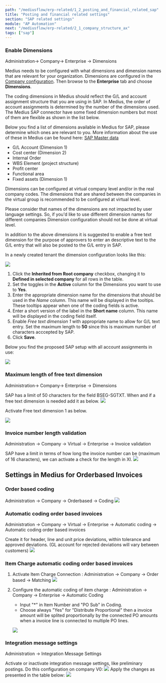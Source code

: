 ```yaml
---
path: "/mediusflow/erp-related/1_2_posting_and_financial_related_sap"
title: "Posting and financial related settings"
section: "SAP related settings"
module: "AP Automation"
next: "/mediusflow/erp-related/2_1_company_structure_ax"
tags: ["sap"]
---
```


### Enable Dimensions
Administration→ Company→ Enterprise → Dimensions

Medius needs to be configured with what dimensions and dimension names that are relevant for your organization. 
Dimensions are configured in the [Company configuration](https://cloud.mediusflow.com/$TenantNameQA/#/Administration/Medius.Core.Entities.Company/). Then browse to the **Enterprise** tab and choose **Dimensions**.

The coding dimensions in Medius should reflect the G/L and account assignment structure that you are using in SAP. In Medius, the order of account assignments is determined by the number of the dimensions used. The Medius SAP connector have some fixed dimension numbers but most of them are flexible as shown in the list below.

Below you find a list of dimensions available in Medius for SAP, please determine which ones are relevant to you. More information about the use of these in Medius can be found here: [SAP Master data](https://success.mediusflow.com/documentation/cts-documentation/sap/SAP_solution/SAP_masterdata/)

- G/L Account (Dimension 1)
- Cost center (Dimension 2)
- Internal Order 
- WBS Element (project structure)
- Profit center 
- Functional area
- Fixed assets (Dimension 1)

Dimensions can be configured at virtual company level and/or in the real company codes. The dimensions that are shared between the companies in the virtual group is recommended to be configured at virtual level. 

Please consider that names of the dimensions are not impacted by user language settings. So, if you'd like to use different dimension names for different companies Dimension configuration should not be done at virtual level.

In addition to the above dimensions it is suggested to enable a free text dimension for the purpose of approvers to enter an descriptive text to the G/L entry that will also be posted to the G/L entry in SAP.

In a newly created tenant the dimension configuration looks like this:

![](./images/DimensionsDefaultSetup.png)

1. Click the **Inherited from Root company** checkbox, changing it to **Defined in selected company** for all rows in the table.
2. Set the toggles in the **Active** column for the Dimensions you want to use to **Yes**.
3. Enter the appropriate dimension name for the dimensions that should be used in the *Name* column. This name will be displayed in the tooltips. These tooltips appear when one of the coding fields is active. 
4. Enter a short version of the label in the **Short name** column. This name will be displayed in the coding field itself.
5. Enable *Free text dimension 1* with appropriate name to allow for G/L text entry. Set the maximum length to **50** since this is maximum number of characters acccepted by SAP. 
6. Click **Save**.

Below you find the proposed SAP setup with all account assignments in use:

![](./images/SAPDimensionSetup.png)

### Maximum length of free text dimension
Administration→ Company→ Enterprise → Dimensions

SAP has a limit of 50 characters for the field BSEG-SGTXT. When and if a free text dimension is needed add it as below.
![](./images/SAP_Company.png)

Activate Free text dimension 1 as below.

![](./images/SAP_maxlength_freetext.png)

### Invoice number length validation
Administration -> Company -> Virtual -> Enterprise -> Invoice validation

SAP have a limit in terms of how long the invoice number can be (maximum of 16 characters), we can activate a check for the length in XI.
![](./images/SAP_maxlength_invoicenumber.png)

## Settings in Medius for Orderbased Invoices

### Order based coding
Administration → Company → Orderbased → Coding
![](./images/SAP_coding.png)

### Automatic coding order based invoices
Administration -> Company -> Virtual -> Enterprise -> Automatic coding -> Automatic coding order based invoices

Create it for header, line and unit price deviations, within tolerance and approved deviations.
(GL account for rejected deviations will vary between customers)
![](./images/SAP_automatic_coding.png)

### Item Charge automatic coding order based invoices
1. Activate Item Charge Connection : Administration → Company → Order based → Matching
![](./images/SAP_Itemcharge_matching.png)

2. Configure the automatic coding of item charge : Administration → Company → Enterprise → Automatic Coding 

    * Input "*" in Item Number and "PO Sub" in Coding. 
    * Choose always "Yes" for "Distribute Proportional" then a invoice amount will be splited proportionally by the connected PO amounts when a invoice line is connected to multiple PO lines. 
    
    ![](./images/SAP_itemcharge_automaticcoding.png)

### Integration message settings
Administration → Integration Message Settings

Activate or inactivate integration message settings, like preliminary postings.
Do this configuration on company V0:
![](./images/SAP_integration_message_settings.png)
Apply the changes as presented in the table below:
![](./images/SAP_integration_message_setting_example.png)

